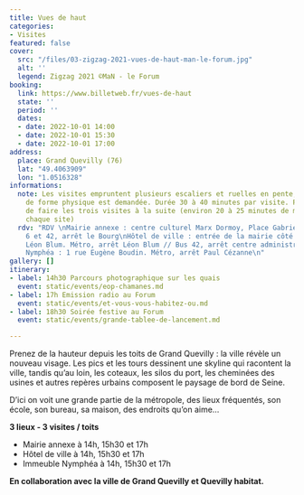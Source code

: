 ```yaml
---
title: Vues de haut
categories:
- Visites
featured: false
cover:
  src: "/files/03-zigzag-2021-vues-de-haut-man-le-forum.jpg"
  alt: ''
  legend: Zigzag 2021 ©MaN - le Forum
booking:
  link: https://www.billetweb.fr/vues-de-haut
  state: ''
  period: ''
  dates:
  - date: 2022-10-01 14:00
  - date: 2022-10-01 15:30
  - date: 2022-10-01 17:00
address:
  place: Grand Quevilly (76)
  lat: "49.4063909"
  lon: "1.0516328"
informations:
  note: Les visites empruntent plusieurs escaliers et ruelles en pente, un minimum
    de forme physique est demandée. Durée 30 à 40 minutes par visite. Possibilité
    de faire les trois visites à la suite (environ 20 à 25 minutes de marche entre
    chaque site)
  rdv: "RDV \nMairie annexe : centre culturel Marx Dormoy, Place Gabriel Perri. Bus
    6 et 42, arrêt le Bourg\nHôtel de ville : entrée de la mairie côté parking, av.
    Léon Blum. Métro, arrêt Léon Blum // Bus 42, arrêt centre administratif\nImmeuble
    Nymphéa : 1 rue Eugène Boudin. Métro, arrêt Paul Cézanne\n"
gallery: []
itinerary:
- label: 14h30 Parcours photographique sur les quais
  event: static/events/eop-chamanes.md
- label: 17h Emission radio au Forum
  event: static/events/et-vous-vous-habitez-ou.md
- label: 18h30 Soirée festive au Forum
  event: static/events/grande-tablee-de-lancement.md

---
```

Prenez de la hauteur depuis les toits de Grand Quevilly : la ville révèle un nouveau visage. Les pics et les tours dessinent une skyline qui racontent la ville, tandis qu’au loin, les coteaux, les silos du port, les cheminées des usines et autres repères urbains composent le paysage de bord de Seine.

D’ici on voit une grande partie de la métropole, des lieux fréquentés, son école, son bureau, sa maison, des endroits qu’on aime…

**3 lieux - 3 visites / toits**

* Mairie annexe à 14h, 15h30 et 17h
* Hôtel de ville à 14h, 15h30 et 17h
* Immeuble Nymphéa à 14h, 15h30 et 17h

**En collaboration avec la ville de Grand Quevilly et Quevilly habitat.**